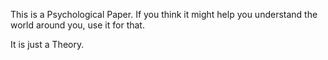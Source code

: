 This is a Psychological Paper.  If you think it might help you understand the world around you, use it for that.

It is just a Theory.